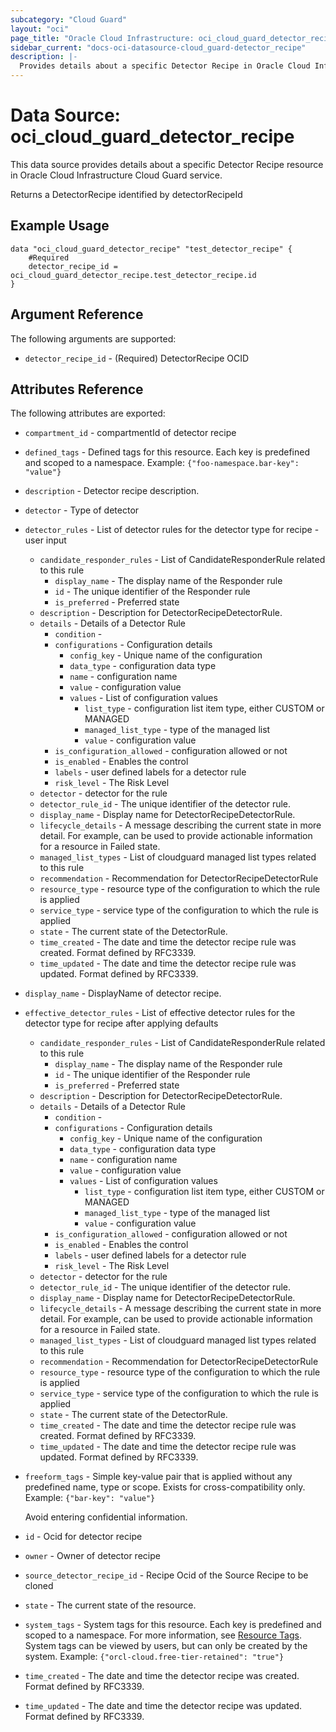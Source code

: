 ```yaml
---
subcategory: "Cloud Guard"
layout: "oci"
page_title: "Oracle Cloud Infrastructure: oci_cloud_guard_detector_recipe"
sidebar_current: "docs-oci-datasource-cloud_guard-detector_recipe"
description: |-
  Provides details about a specific Detector Recipe in Oracle Cloud Infrastructure Cloud Guard service
---
```


# Data Source: oci_cloud_guard_detector_recipe
This data source provides details about a specific Detector Recipe resource in Oracle Cloud Infrastructure Cloud Guard service.

Returns a DetectorRecipe identified by detectorRecipeId

## Example Usage

```hcl
data "oci_cloud_guard_detector_recipe" "test_detector_recipe" {
	#Required
	detector_recipe_id = oci_cloud_guard_detector_recipe.test_detector_recipe.id
}
```

## Argument Reference

The following arguments are supported:

* `detector_recipe_id` - (Required) DetectorRecipe OCID


## Attributes Reference

The following attributes are exported:

* `compartment_id` - compartmentId of detector recipe
* `defined_tags` - Defined tags for this resource. Each key is predefined and scoped to a namespace. Example: `{"foo-namespace.bar-key": "value"}` 
* `description` - Detector recipe description.
* `detector` - Type of detector
* `detector_rules` - List of detector rules for the detector type for recipe - user input
	* `candidate_responder_rules` - List of CandidateResponderRule related to this rule
		* `display_name` - The display name of the Responder rule
		* `id` - The unique identifier of the Responder rule
		* `is_preferred` - Preferred state
	* `description` - Description for DetectorRecipeDetectorRule.
	* `details` - Details of a Detector Rule
		* `condition` - 
		* `configurations` - Configuration details
			* `config_key` - Unique name of the configuration
			* `data_type` - configuration data type
			* `name` - configuration name
			* `value` - configuration value
			* `values` - List of configuration values
				* `list_type` - configuration list item type, either CUSTOM or MANAGED
				* `managed_list_type` - type of the managed list
				* `value` - configuration value
		* `is_configuration_allowed` - configuration allowed or not
		* `is_enabled` - Enables the control
		* `labels` - user defined labels for a detector rule
		* `risk_level` - The Risk Level
	* `detector` - detector for the rule
	* `detector_rule_id` - The unique identifier of the detector rule.
	* `display_name` - Display name for DetectorRecipeDetectorRule.
	* `lifecycle_details` - A message describing the current state in more detail. For example, can be used to provide actionable information for a resource in Failed state.
	* `managed_list_types` - List of cloudguard managed list types related to this rule
	* `recommendation` - Recommendation for DetectorRecipeDetectorRule
	* `resource_type` - resource type of the configuration to which the rule is applied
	* `service_type` - service type of the configuration to which the rule is applied
	* `state` - The current state of the DetectorRule.
	* `time_created` - The date and time the detector recipe rule was created. Format defined by RFC3339.
	* `time_updated` - The date and time the detector recipe rule was updated. Format defined by RFC3339.
* `display_name` - DisplayName of detector recipe.
* `effective_detector_rules` - List of effective detector rules for the detector type for recipe after applying defaults
	* `candidate_responder_rules` - List of CandidateResponderRule related to this rule
		* `display_name` - The display name of the Responder rule
		* `id` - The unique identifier of the Responder rule
		* `is_preferred` - Preferred state
	* `description` - Description for DetectorRecipeDetectorRule.
	* `details` - Details of a Detector Rule
		* `condition` - 
		* `configurations` - Configuration details
			* `config_key` - Unique name of the configuration
			* `data_type` - configuration data type
			* `name` - configuration name
			* `value` - configuration value
			* `values` - List of configuration values
				* `list_type` - configuration list item type, either CUSTOM or MANAGED
				* `managed_list_type` - type of the managed list
				* `value` - configuration value
		* `is_configuration_allowed` - configuration allowed or not
		* `is_enabled` - Enables the control
		* `labels` - user defined labels for a detector rule
		* `risk_level` - The Risk Level
	* `detector` - detector for the rule
	* `detector_rule_id` - The unique identifier of the detector rule.
	* `display_name` - Display name for DetectorRecipeDetectorRule.
	* `lifecycle_details` - A message describing the current state in more detail. For example, can be used to provide actionable information for a resource in Failed state.
	* `managed_list_types` - List of cloudguard managed list types related to this rule
	* `recommendation` - Recommendation for DetectorRecipeDetectorRule
	* `resource_type` - resource type of the configuration to which the rule is applied
	* `service_type` - service type of the configuration to which the rule is applied
	* `state` - The current state of the DetectorRule.
	* `time_created` - The date and time the detector recipe rule was created. Format defined by RFC3339.
	* `time_updated` - The date and time the detector recipe rule was updated. Format defined by RFC3339.
* `freeform_tags` - Simple key-value pair that is applied without any predefined name, type or scope. Exists for cross-compatibility only. Example: `{"bar-key": "value"}`

	Avoid entering confidential information. 
* `id` - Ocid for detector recipe
* `owner` - Owner of detector recipe
* `source_detector_recipe_id` - Recipe Ocid of the Source Recipe to be cloned
* `state` - The current state of the resource.
* `system_tags` - System tags for this resource. Each key is predefined and scoped to a namespace. For more information, see [Resource Tags](https://docs.cloud.oracle.com/iaas/Content/General/Concepts/resourcetags.htm). System tags can be viewed by users, but can only be created by the system.  Example: `{"orcl-cloud.free-tier-retained": "true"}` 
* `time_created` - The date and time the detector recipe was created. Format defined by RFC3339.
* `time_updated` - The date and time the detector recipe was updated. Format defined by RFC3339.

